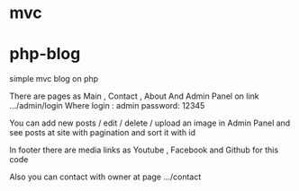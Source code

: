 # mvc
# php-blog
simple mvc blog on php


There are pages as  Main , Contact , About
And Admin Panel on link .../admin/login
Where 
    login : admin
    password: 12345
    
You can add new posts / edit / delete / upload an image in Admin Panel 
and see posts at site with pagination and sort it with id

In footer there are media links as Youtube , Facebook and Github for this code 

Also you can contact with owner at page .../contact
